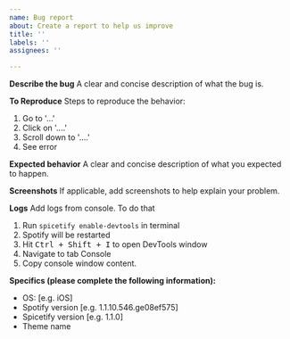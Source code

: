 ```yaml
---
name: Bug report
about: Create a report to help us improve
title: ''
labels: ''
assignees: ''

---
```


**Describe the bug**
A clear and concise description of what the bug is.

**To Reproduce**
Steps to reproduce the behavior:
1. Go to '...'
2. Click on '....'
3. Scroll down to '....'
4. See error

**Expected behavior**
A clear and concise description of what you expected to happen.

**Screenshots**
If applicable, add screenshots to help explain your problem.

**Logs**
Add logs from console. To do that
1. Run `spicetify enable-devtools` in terminal
2. Spotify will be restarted
3. Hit <kbd>Ctrl + Shift + I</kbd> to open DevTools window
4. Navigate to tab Console
5. Copy console window content.

**Specifics (please complete the following information):**
 - OS: [e.g. iOS]
 - Spotify version [e.g. 1.1.10.546.ge08ef575]
 - Spicetify version [e.g. 1.1.0]
 - Theme name
